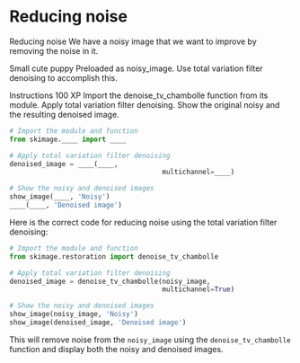 # Reducing noise

Reducing noise
We have a noisy image that we want to improve by removing the noise in it.

Small cute puppy
Preloaded as noisy_image.
Use total variation filter denoising to accomplish this.

Instructions
100 XP
Import the denoise_tv_chambolle function from its module.
Apply total variation filter denoising.
Show the original noisy and the resulting denoised image.

```py
# Import the module and function
from skimage.____ import ____

# Apply total variation filter denoising
denoised_image = ____(____, 
                                      multichannel=____)

# Show the noisy and denoised images
show_image(____, 'Noisy')
____(____, 'Denoised image')

```

Here is the correct code for reducing noise using the total variation filter denoising:

```python
# Import the module and function
from skimage.restoration import denoise_tv_chambolle

# Apply total variation filter denoising
denoised_image = denoise_tv_chambolle(noisy_image, 
                                      multichannel=True)

# Show the noisy and denoised images
show_image(noisy_image, 'Noisy')
show_image(denoised_image, 'Denoised image')
``` 

This will remove noise from the `noisy_image` using the `denoise_tv_chambolle` function and display both the noisy and denoised images.